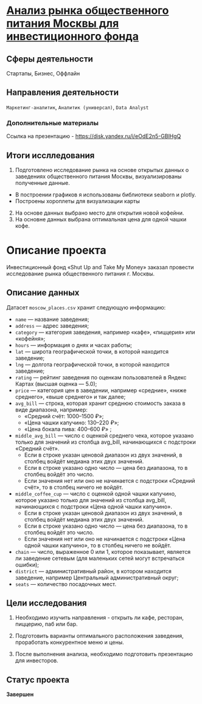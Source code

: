 # [Анализ рынка общественного питания Москвы для инвестиционного фонда](https://github.com/BlackAkcel/Yandex.Praktikum/blob/main/catering%20in%20Moscow/food.ipynb)
## Сферы деятельности
Стартапы, Бизнес, Оффлайн
## Направления деятельности
`Маркетинг-аналитик`, `Аналитик (универсал)`, `Data Analyst`
### Дополнительные материалы
Ссылка на презентацию - https://disk.yandex.ru/i/eOdE2n5-GBlHgQ

## Итоги исслледования
1. Подготовлено исследование рынка на основе открытых данных о заведениях общественного питания Москвы, визуализированы полученные данные. 
  - В построении графиков я использованы библиотеки seaborn и plotly.
  - Построены хороплеты для визуализации карты
2. На основе данных выбрано место для открытия новой кофейни.
3. На основне данных выбрана оптимальная цена для одной чашки кофе.


# Описание проекта

Инвестиционный фонд «Shut Up and Take My Money» заказал провести исследование рынка общественного питания г. Москвы. 


## Описание данных

Датасет `moscow_places.csv` хранит следующую информацию: 

- `name` — название заведения;  
- `address` — адрес заведения;  
- `category` — категория заведения, например «кафе», «пиццерия» или «кофейня»;  
- `hours` — информация о днях и часах работы;  
- `lat` — широта географической точки, в которой находится заведение;  
- `lng` — долгота географической точки, в которой находится заведение;  
- `rating` — рейтинг заведения по оценкам пользователей в Яндекс Картах (высшая оценка — 5.0);  
- `price` — категория цен в заведении, например «средние», «ниже среднего», «выше среднего» и так далее;  
- `avg_bill` — строка, которая хранит среднюю стоимость заказа в виде диапазона, например:  
    - «Средний счёт: 1000–1500 ₽»;  
    - «Цена чашки капучино: 130–220 ₽»;  
    - «Цена бокала пива: 400–600 ₽» ;
- `middle_avg_bill` — число с оценкой среднего чека, которое указано только для значений из столбца avg_bill, начинающихся с подстроки «Средний счёт».  
    - Если в строке указан ценовой диапазон из двух значений, в столбец войдёт медиана этих двух значений.  
    - Если в строке указано одно число — цена без диапазона, то в столбец войдёт это число.  
    - Если значения нет или оно не начинается с подстроки «Средний счёт», то в столбец ничего не войдёт.  
- `middle_coffee_cup` — число с оценкой одной чашки капучино, которое указано только для значений из столбца avg_bill, начинающихся с подстроки «Цена одной чашки капучино».  
    - Если в строке указан ценовой диапазон из двух значений, в столбец войдёт медиана этих двух значений.  
    - Если в строке указано одно число — цена без диапазона, то в столбец войдёт это число.  
    - Если значения нет или оно не начинается с подстроки «Цена одной чашки капучино», то в столбец ничего не войдёт.  
- `chain` — число, выраженное 0 или 1, которое показывает, является ли заведение сетевым (для маленьких сетей могут встречаться ошибки);  
- `district` — административный район, в котором находится заведение, например Центральный административный округ;  
- `seats` — количество посадочных мест.

## Цели исследования

1. Необходимо изучить направления - открыть ли кафе, ресторан, пиццерию, паб или бар. 

2. Подготовить варианты оптимального расположения заведения, проработать конкурентное меню и цены.

3. После выполнения анализа, необходимо подготовить презентацию для инвесторов. 

## Статус проекта
**Завершен**
